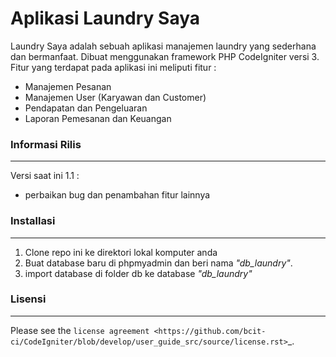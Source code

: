 # Aplikasi Laundry Saya

Laundry Saya adalah sebuah aplikasi manajemen laundry yang sederhana dan bermanfaat.
Dibuat menggunakan framework PHP CodeIgniter versi 3. Fitur yang terdapat pada
aplikasi ini meliputi fitur :
- Manajemen Pesanan
- Manajemen User (Karyawan dan Customer)
- Pendapatan dan Pengeluaran
- Laporan Pemesanan dan Keuangan


### Informasi Rilis
***

Versi saat ini 1.1 :
- perbaikan bug dan penambahan fitur lainnya

### Installasi
***
1. Clone repo ini ke direktori lokal komputer anda
2. Buat database baru di phpmyadmin dan beri nama _"db_laundry"_.
3. import database di folder db ke database _"db_laundry"_


### Lisensi
***

Please see the `license
agreement <https://github.com/bcit-ci/CodeIgniter/blob/develop/user_guide_src/source/license.rst>`_.

